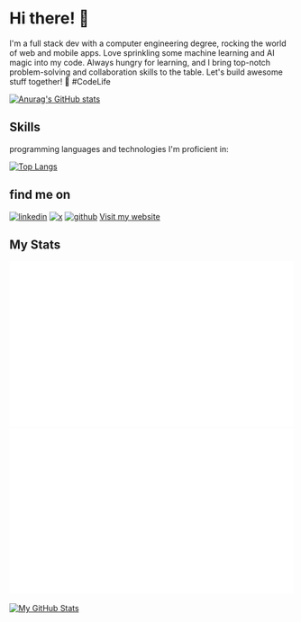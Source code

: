 # Hi there! 👋

I'm a full stack dev with a computer engineering degree, rocking the world of web and mobile apps. Love sprinkling some machine learning and AI magic into my code. Always hungry for learning, and I bring top-notch problem-solving and collaboration skills to the table. Let's build awesome stuff together! 🚀 #CodeLife

[![Anurag's GitHub stats](https://github-readme-stats.vercel.app/api?username=danmesfin&theme=ambient_gradient)](https://github.com/anuraghazra/github-readme-stats)

## Skills

programming languages and technologies I'm proficient in:

[![Top Langs](https://github-readme-stats.vercel.app/api/top-langs/?username=danmesfin&theme=ambient_gradient)](https://github.com/anuraghazra/github-readme-stats)


## find me on

 [![linkedin](https://skills.thijs.gg/icons?i=linkedin)](https://www.linkedin.com/in/danielmesfin)
 [![x](https://skills.thijs.gg/icons?i=twitter)](https://twitter.com/DanielM63043720)
 [![github](https://skills.thijs.gg/icons?i=github)](https://github.com/danmesfin)
 [Visit my website](https://danielmesfin.com)

## My Stats
<!--([![My GitHub Language Stats](https://github-readme-stats.vercel.app/api/top-langs/?username=danmesfin&langs_count=5&theme=tokyonight)]() -->

<a href="https://github.com/danmesfin/github-stats">
<img src="https://github.com/danmesfin/github-stats/blob/master/generated/overview.svg#gh-light-mode-only" />
<img src="https://github.com/danmesfin/github-stats/blob/master/generated/languages.svg#gh-light-mode-only" />

[![My GitHub Stats](https://github-readme-stats.vercel.app/api/?username=danmesfin&count_private=true&theme=tokyonight&showicons=true)]()
</a>
